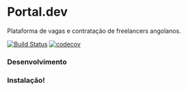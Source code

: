 # Portal.dev
Plataforma de vagas e contratação de freelancers angolanos.

[![Build Status](https://travis-ci.org/codingdojoangola/portaldev.svg?branch=master)](https://travis-ci.org/codingdojoangola/portaldev)
[![codecov](https://codecov.io/gh/codingdojoangola/portaldev/branch/develop/graph/badge.svg)](https://codecov.io/gh/codingdojoangola/portaldev)


### Desenvolvimento


### Instalação!
